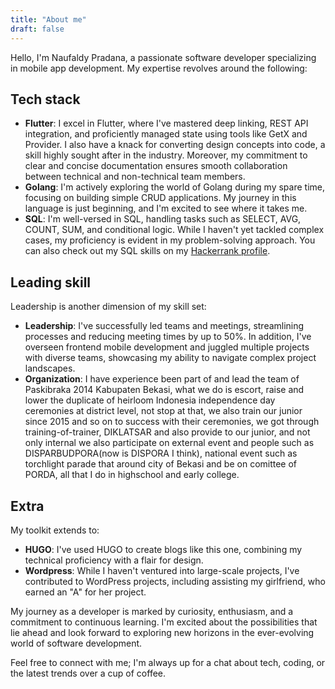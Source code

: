 ```yaml
---
title: "About me"
draft: false
---
```



Hello, I'm Naufaldy Pradana, a passionate software developer specializing in mobile app development. My expertise revolves around the following:

## Tech stack

- **Flutter**: I excel in Flutter, where I've mastered deep linking, REST API integration, and proficiently managed state using tools like GetX and Provider. I also have a knack for converting design concepts into code, a skill highly sought after in the industry. Moreover, my commitment to clear and concise documentation ensures smooth collaboration between technical and non-technical team members.
- **Golang**: I'm actively exploring the world of Golang during my spare time, focusing on building simple CRUD applications. My journey in this language is just beginning, and I'm excited to see where it takes me.
- **SQL**: I'm well-versed in SQL, handling tasks such as SELECT, AVG, COUNT, SUM, and conditional logic. While I haven't yet tackled complex cases, my proficiency is evident in my problem-solving approach. You can also check out my SQL skills on my [Hackerrank profile](https://www.hackerrank.com/askpradana).

## Leading skill
Leadership is another dimension of my skill set:
- **Leadership**: I've successfully led teams and meetings, streamlining processes and reducing meeting times by up to 50%. In addition, I've overseen frontend mobile development and juggled multiple projects with diverse teams, showcasing my ability to navigate complex project landscapes.
- **Organization**: I have experience been part of and lead the team of Paskibraka 2014 Kabupaten Bekasi, what we do is escort, raise and lower the duplicate of heirloom Indonesia independence day ceremonies at district level, not stop at that, we also train our junior since 2015 and so on to success with their ceremonies, we got through training-of-trainer, DIKLATSAR and also provide to our junior, and not only internal we also participate on external event and people such as DISPARBUDPORA(now is DISPORA I think), national event such as  torchlight parade that around city of Bekasi and be on comittee of PORDA, all that I do in highschool and early college.

## Extra
My toolkit extends to:
- **HUGO**: I've used HUGO to create blogs like this one, combining my technical proficiency with a flair for design.
- **Wordpress**: While I haven't ventured into large-scale projects, I've contributed to WordPress projects, including assisting my girlfriend, who earned an "A" for her project.

My journey as a developer is marked by curiosity, enthusiasm, and a commitment to continuous learning. I'm excited about the possibilities that lie ahead and look forward to exploring new horizons in the ever-evolving world of software development.

Feel free to connect with me; I'm always up for a chat about tech, coding, or the latest trends over a cup of coffee.